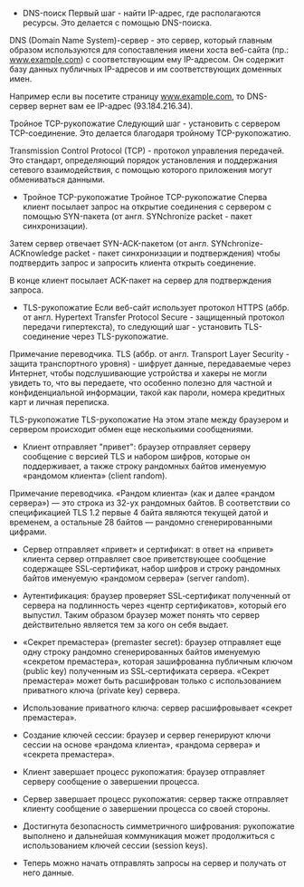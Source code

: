 - DNS-поиск
Первый шаг - найти IP-адрес, где располагаются ресурсы. Это делается с помощью DNS-поиска.

DNS (Domain Name System)-сервер - это сервер, который главным образом используются для сопоставления имени хоста веб-сайта (пр.: www.example.com) с соответствующим ему IP-адресом. Он содержит базу данных публичных IP-адресов и им соответствующих доменных имен.

Например если вы посетите страницу www.example.com, то DNS-сервер вернет вам ее IP-адрес (93.184.216.34).

Тройное TCP-рукопожатие
Следующий шаг - установить с сервером TCP-соединение. Это делается благодаря тройному TCP-рукопожатию.

Transmission Control Protocol (TCP) - протокол управления передачей. Это стандарт, определяющий порядок установления и поддержания сетевого взаимодействия, с помощью которого приложения могут обмениваться данными.

- Тройное TCP-рукопожатие
Тройное TCP-рукопожатие
Сперва клиент посылает запрос на открытие соединения с сервером с помощью SYN-пакета (от англ. SYNchronize packet - пакет синхронизации).

Затем сервер отвечает SYN-ACK-пакетом (от англ. SYNchronize-ACKnowledge packet - пакет синхронизации и подтверждения) чтобы подтвердить запрос и запросить клиента открыть соединение.

В конце клиент посылает ACK-пакет на сервер для подтверждения запроса.

- TLS-рукопожатие
Если веб-сайт использует протокол HTTPS (аббр. от англ. Hypertext Transfer Protocol Secure - защищенный протокол передачи гипертекста), то следующий шаг - установить TLS-соединение через TLS-рукопожатие.

Примечание переводчика. TLS (аббр. от англ. Transport Layer Security - защита транспортного уровня) - шифрует данные, передаваемые через Интернет, чтобы подслушивающие устройства и хакеры не могли увидеть то, что вы передаете, что особенно полезно для частной и конфиденциальной информации, такой как пароли, номера кредитных карт и личная переписка.

TLS-рукопожатие
TLS-рукопожатие
На этом этапе между браузером и сервером происходит обмен еще несколькими сообщениями.

- Клиент отправляет "привет": браузер отправляет серверу сообщение с версией TLS и набором шифров, которые он поддерживает, а также строку рандомных байтов именуемую «рандомом клиента» (client random).

Примечание переводчика. «Рандом клиента» (как и далее «рандом сервера») — это строка из 32-ух рандомных байтов. В соответствии со спецификацией TLS 1.2 первые 4 байта являются текущей датой и временем, а остальные 28 байтов — рандомно сгенерированными цифрами.

- Сервер отправляет «привет» и сертификат: в ответ на «привет» клиента сервер отправляет свое приветствующее сообщение содержащее SSL‑сертификат, набор шифров и строку рандомных байтов именуемую «рандомом сервера» (server random).

- Аутентификация: браузер проверяет SSL‑сертификат полученный от сервера на подлинность через «центр сертификатов», который его выпустил. Таким образом браузер может понять что сервер действительно является тем за кого он себя выдает.

- «Секрет премастера» (premaster secret): браузер отправляет еще одну строку рандомно сгенерированных байтов именуемую «секретом премастера», которая зашифрованна публичным ключом (public key) полученным из SSL‑сертификата сервера. «Секрет премастера» может быть расшифрован только с использованием приватного ключа (private key) сервера.

- Использование приватного ключа: сервер расшифровывает «секрет премастера».

- Создание ключей сессии: браузер и сервер генерируют ключи сессии на основе «рандома клиента», «рандома сервера» и «секрета премастера».

- Клиент завершает процесс рукопожатия: браузер отправляет серверу сообщение о завершении процесса.

- Сервер завершает процесс рукопожатия: сервер также отправляет клиенту сообщение о завершении процесса со своей стороны.

- Достигнута безопасность симметричного шифрования: рукопожатие выполнено и дальнейшая коммуникация может продолжиться с использованием ключей сессии (session keys).

- Теперь можно начать отправлять запросы на сервер и получать от него данные.